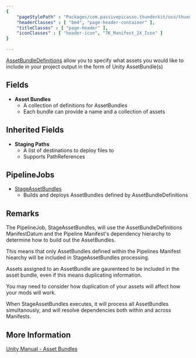 ```yaml
---
{ 
	"pageStylePath" : "Packages/com.passivepicasso.thunderkit/uss/thunderkit_style.uss",
	"headerClasses" : [ "bm4", "page-header-container" ],
	"titleClasses" : [ "page-header" ],
	"iconClasses" : [ "header-icon", "TK_Manifest_2X_Icon" ]
}

---
```


[AssetBundleDefinitions](assetlink://Packages/com.passivepicasso.thunderkit/Editor/Core/Manifests/Datum/AssetBundleDefinitions.cs) allow you to specify what assets you would like to include in your project output in the form of Unity AssetBundle(s)

## Fields

* **Asset Bundles**
  - A collection of definitions for AssetBundles
  - Each bundle can provide a name and a collection of assets

## Inherited Fields

* **Staging Paths**
  - A list of destinations to deploy files to
  - Supports PathReferences

## PipelineJobs

* [StageAssetBundles](assetlink://Packages/com.passivepicasso.thunderkit/Editor/Core/Pipelines/Jobs/StageAssetBundles.cs) 
  - Builds and deploys AssetBundles defined by AssetBundleDefinitions

## Remarks

The PipelineJob, StageAssetBundles, will use the AssetBundleDefinitions ManifestDatum and the Pipeline Manifest's dependency hierarchy to determine how to build out the AssetBundles.

This means that only AssetBundles defined within the Pipelines Manifest hiearchy will be included in StageAssetBundles processing.

Assets assigned to an AssetBundle are gaurenteed to be included in the asset bundle, even if this means duplicating information.

You may need to consider how duplication of your assets will affect how your mods will work.

When StageAssetBundles executes, it will process all AssetBundles simultanously, and will resolve dependencies both within and across Manifests.

## More Information

[Unity Manual - Asset Bundles](https://docs.unity3d.com/2018.4/Documentation/Manual/AssetBundlesIntro.html)